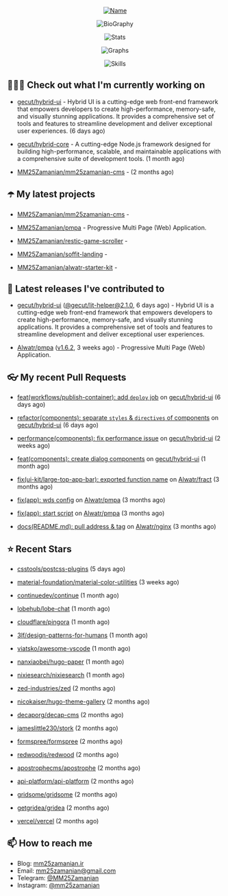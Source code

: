 <p align="center">
  <a href="https://github.com/MM25Zamanian">
    <img
      src="https://readme-typing-svg.demolab.com?font=Comic+Neue&weight=800&size=30&duration=4000&pause=1000&color=04F759&center=true&vCenter=true&multiline=true&repeat=false&width=462&lines=S.+MohammadMahdi+Zamanian"
      alt="Name"
    />
  </a>
</p>

<p align="center">
  <img
    src="https://readme-typing-svg.demolab.com?font=Comic+Neue&duration=4000&pause=1000&color=04F759&center=true&vCenter=true&lines=Junior+Full-Stack+Developer;Focusing+on+Front-End+With+Best+Practice;Trying+to+Learn+SW+Architecture+Patterns"
    alt="BioGraphy"
  />
</p>

<p align="center">
  <img src="https://streak-stats.demolab.com/?user=MM25Zamanian&hide_border=true&border_radius=0&date_format=j%20M%5B%20Y%5D&mode=weekly&card_width=400&background=000802&sideLabels=04F759&dates=04F759&sideNums=04F759&currStreakNum=04F759&ring=04F759&currStreakLabel=04F759&fire=EB4705&hide_longest_streak=true" alt="Stats" />
</p>

<p align="center">
  <img
    src="https://github-readme-activity-graph.vercel.app/graph?username=MM25Zamanian&bg_color=000802&color=04F759&line=04F759&point=ffffff&area=true&hide_border=true"
    alt="Graphs"
  />
</p>

<p align="center">
  <img
    src="https://skillicons.dev/icons?i=androidstudio,arduino,bash,bootstrap,cpp,ts,codepen,css,django,docker,figma,linux,lit,md,mongodb,nginx,nodejs,py,vscode,vite&perline=10"
    alt="Skills"
  />
</p>


## 👨🏻‍💻 Check out what I'm currently working on



- [gecut/hybrid-ui](https://github.com/gecut/hybrid-ui) - Hybrid UI is a cutting-edge web front-end framework that empowers developers to create high-performance, memory-safe, and visually stunning applications. It provides a comprehensive set of tools and features to streamline development and deliver exceptional user experiences. (6 days ago)

- [gecut/hybrid-core](https://github.com/gecut/hybrid-core) - A cutting-edge Node.js framework designed for building high-performance, scalable, and maintainable applications with a comprehensive suite of development tools. (1 month ago)

- [MM25Zamanian/mm25zamanian-cms](https://github.com/MM25Zamanian/mm25zamanian-cms) -  (2 months ago)

## ☂️ My latest projects



- [MM25Zamanian/mm25zamanian-cms](https://github.com/MM25Zamanian/mm25zamanian-cms) - 

- [MM25Zamanian/pmpa](https://github.com/MM25Zamanian/pmpa) - Progressive Multi Page (Web) Application.

- [MM25Zamanian/restic-game-scroller](https://github.com/MM25Zamanian/restic-game-scroller) - 

- [MM25Zamanian/soffit-landing](https://github.com/MM25Zamanian/soffit-landing) - 

- [MM25Zamanian/alwatr-starter-kit](https://github.com/MM25Zamanian/alwatr-starter-kit) - 

## 🎉 Latest releases I've contributed to



- [gecut/hybrid-ui](https://github.com/gecut/hybrid-ui) ([@gecut/lit-helper@2.1.0](https://github.com/gecut/hybrid-ui/releases/tag/%40gecut/lit-helper%402.1.0), 6 days ago) - Hybrid UI is a cutting-edge web front-end framework that empowers developers to create high-performance, memory-safe, and visually stunning applications. It provides a comprehensive set of tools and features to streamline development and deliver exceptional user experiences.

- [Alwatr/pmpa](https://github.com/Alwatr/pmpa) ([v1.6.2](https://github.com/Alwatr/pmpa/releases/tag/v1.6.2), 3 weeks ago) - Progressive Multi Page (Web) Application.

## 👓 My recent Pull Requests



- [feat(workflows/publish-container): add `deploy` job](https://github.com/gecut/hybrid-ui/pull/85) on [gecut/hybrid-ui](https://github.com/gecut/hybrid-ui) (6 days ago)

- [refactor(components): separate `styles` &amp; `directives` of components](https://github.com/gecut/hybrid-ui/pull/83) on [gecut/hybrid-ui](https://github.com/gecut/hybrid-ui) (6 days ago)

- [performance(components): fix performance issue](https://github.com/gecut/hybrid-ui/pull/58) on [gecut/hybrid-ui](https://github.com/gecut/hybrid-ui) (2 weeks ago)

- [feat(components): create dialog components](https://github.com/gecut/hybrid-ui/pull/26) on [gecut/hybrid-ui](https://github.com/gecut/hybrid-ui) (1 month ago)

- [fix(ui-kit/large-top-app-bar): exported function name](https://github.com/Alwatr/fract/pull/155) on [Alwatr/fract](https://github.com/Alwatr/fract) (3 months ago)

- [fix(app): wds config](https://github.com/Alwatr/pmpa/pull/48) on [Alwatr/pmpa](https://github.com/Alwatr/pmpa) (3 months ago)

- [fix(app): start script](https://github.com/Alwatr/pmpa/pull/47) on [Alwatr/pmpa](https://github.com/Alwatr/pmpa) (3 months ago)

- [docs(README.md): pull address &amp; tag](https://github.com/Alwatr/nginx/pull/21) on [Alwatr/nginx](https://github.com/Alwatr/nginx) (3 months ago)

## ⭐ Recent Stars



- [csstools/postcss-plugins](https://github.com/csstools/postcss-plugins) (5 days ago)

- [material-foundation/material-color-utilities](https://github.com/material-foundation/material-color-utilities) (3 weeks ago)

- [continuedev/continue](https://github.com/continuedev/continue) (1 month ago)

- [lobehub/lobe-chat](https://github.com/lobehub/lobe-chat) (1 month ago)

- [cloudflare/pingora](https://github.com/cloudflare/pingora) (1 month ago)

- [3lf/design-patterns-for-humans](https://github.com/3lf/design-patterns-for-humans) (1 month ago)

- [viatsko/awesome-vscode](https://github.com/viatsko/awesome-vscode) (1 month ago)

- [nanxiaobei/hugo-paper](https://github.com/nanxiaobei/hugo-paper) (1 month ago)

- [nixiesearch/nixiesearch](https://github.com/nixiesearch/nixiesearch) (1 month ago)

- [zed-industries/zed](https://github.com/zed-industries/zed) (2 months ago)

- [nicokaiser/hugo-theme-gallery](https://github.com/nicokaiser/hugo-theme-gallery) (2 months ago)

- [decaporg/decap-cms](https://github.com/decaporg/decap-cms) (2 months ago)

- [jameslittle230/stork](https://github.com/jameslittle230/stork) (2 months ago)

- [formspree/formspree](https://github.com/formspree/formspree) (2 months ago)

- [redwoodjs/redwood](https://github.com/redwoodjs/redwood) (2 months ago)

- [apostrophecms/apostrophe](https://github.com/apostrophecms/apostrophe) (2 months ago)

- [api-platform/api-platform](https://github.com/api-platform/api-platform) (2 months ago)

- [gridsome/gridsome](https://github.com/gridsome/gridsome) (2 months ago)

- [getgridea/gridea](https://github.com/getgridea/gridea) (2 months ago)

- [vercel/vercel](https://github.com/vercel/vercel) (2 months ago)

## 📫 How to reach me

- Blog: [mm25zamanian.ir](https://mm25zamanian.ir)
- Email: [mm25zamanian@gmail.com](mailto://mm25zamanian@gmail.com)
- Telegram: [@MM25Zamanian](https://t.me/MM25Zamanian)
- Instagram: [@mm25zamanian](https://instagram.com/mm25zamanian)
